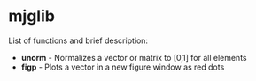 # mjglib
List of functions and brief description: 

* __unorm__ - Normalizes a vector or matrix to [0,1] for all elements
* __figp__  - Plots a vector in a new figure window as red dots
